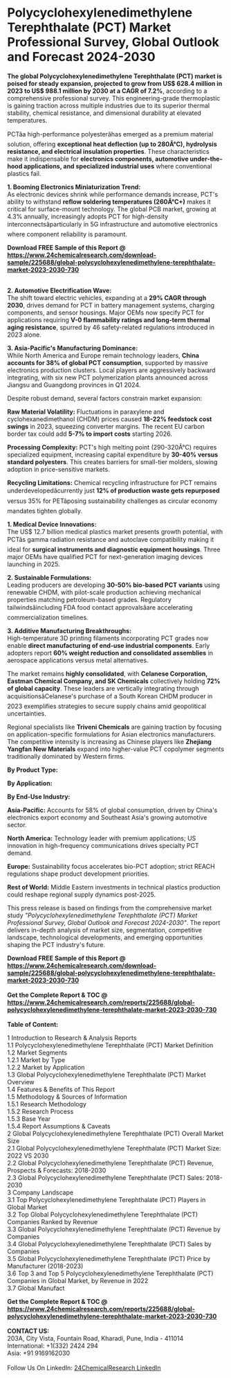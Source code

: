 <h1>Polycyclohexylenedimethylene Terephthalate (PCT) Market Professional Survey, Global Outlook and Forecast 2024-2030</h1><p><strong>The global Polycyclohexylenedimethylene Terephthalate (PCT) market is poised for steady expansion, projected to grow from US$ 628.4 million in 2023 to US$ 988.1 million by 2030 at a CAGR of 7.2%</strong>, according to a comprehensive professional survey. This engineering-grade thermoplastic is gaining traction across multiple industries due to its superior thermal stability, chemical resistance, and dimensional durability at elevated temperatures.</p><p>PCTâa high-performance polyesterâhas emerged as a premium material solution, offering <strong>exceptional heat deflection (up to 280Â°C), hydrolysis resistance, and electrical insulation properties</strong>. These characteristics make it indispensable for <strong>electronics components, automotive under-the-hood applications, and specialized industrial uses</strong> where conventional plastics fail.</p><p><strong>1. Booming Electronics Miniaturization Trend:</strong><br>
As electronic devices shrink while performance demands increase, PCT's ability to withstand <strong>reflow soldering temperatures (260Â°C+)</strong> makes it critical for surface-mount technology. The global PCB market, growing at 4.3% annually, increasingly adopts PCT for high-density interconnectsâparticularly in 5G infrastructure and automotive electronics where component reliability is paramount.</p><div><b>Download FREE Sample of this Report @ 
            <a href="https://www.24chemicalresearch.com/download-sample/225688/global-polycyclohexylenedimethylene-terephthalate-market-2023-2030-730">
            https://www.24chemicalresearch.com/download-sample/225688/global-polycyclohexylenedimethylene-terephthalate-market-2023-2030-730</a></b></div><br><p><strong>2. Automotive Electrification Wave:</strong><br>
The shift toward electric vehicles, expanding at a <strong>29% CAGR through 2030</strong>, drives demand for PCT in battery management systems, charging components, and sensor housings. Major OEMs now specify PCT for applications requiring <strong>V-0 flammability ratings and long-term thermal aging resistance</strong>, spurred by 46 safety-related regulations introduced in 2023 alone.</p><p><strong>3. Asia-Pacific's Manufacturing Dominance:</strong><br>
While North America and Europe remain technology leaders, <strong>China accounts for 38% of global PCT consumption</strong>, supported by massive electronics production clusters. Local players are aggressively backward integrating, with six new PCT polymerization plants announced across Jiangsu and Guangdong provinces in Q1 2024.</p><p>Despite robust demand, several factors constrain market expansion:</p><p><strong>Raw Material Volatility:</strong> Fluctuations in paraxylene and cyclohexanedimethanol (CHDM) prices caused <strong>18-22% feedstock cost swings</strong> in 2023, squeezing converter margins. The recent EU carbon border tax could add <strong>5-7% to import costs</strong> starting 2026.</p><p><strong>Processing Complexity:</strong> PCT's high melting point (290-320Â°C) requires specialized equipment, increasing capital expenditure by <strong>30-40% versus standard polyesters</strong>. This creates barriers for small-tier molders, slowing adoption in price-sensitive markets.</p><p><strong>Recycling Limitations:</strong> Chemical recycling infrastructure for PCT remains underdevelopedâcurrently just <strong>12% of production waste gets repurposed</strong> versus 35% for PETâposing sustainability challenges as circular economy mandates tighten globally.</p><p><strong>1. Medical Device Innovations:</strong><br>
The US$ 12.7 billion medical plastics market presents growth potential, with PCTâs gamma radiation resistance and autoclave compatibility making it ideal for <strong>surgical instruments and diagnostic equipment housings</strong>. Three major OEMs have qualified PCT for next-generation imaging devices launching in 2025.</p><p><strong>2. Sustainable Formulations:</strong><br>
Leading producers are developing <strong>30-50% bio-based PCT variants</strong> using renewable CHDM, with pilot-scale production achieving mechanical properties matching petroleum-based grades. Regulatory tailwindsâincluding FDA food contact approvalsâare accelerating commercialization timelines.</p><p><strong>3. Additive Manufacturing Breakthroughs:</strong><br>
High-temperature 3D printing filaments incorporating PCT grades now enable <strong>direct manufacturing of end-use industrial components</strong>. Early adopters report <strong>60% weight reduction and consolidated assemblies</strong> in aerospace applications versus metal alternatives.</p><p>The market remains <strong>highly consolidated</strong>, with <strong>Celanese Corporation, Eastman Chemical Company, and SK Chemicals</strong> collectively holding <strong>72% of global capacity</strong>. These leaders are vertically integrating through acquisitionsâCelanese's purchase of a South Korean CHDM producer in 2023 exemplifies strategies to secure supply chains amid geopolitical uncertainties.</p><p>Regional specialists like <strong>Triveni Chemicals</strong> are gaining traction by focusing on application-specific formulations for Asian electronics manufacturers. The competitive intensity is increasing as Chinese players like <strong>Zhejiang Yangfan New Materials</strong> expand into higher-value PCT copolymer segments traditionally dominated by Western firms.</p><p><strong>By Product Type:</strong></p><p><strong>By Application:</strong></p><p><strong>By End-Use Industry:</strong></p><p><strong>Asia-Pacific:</strong> Accounts for 58% of global consumption, driven by China's electronics export economy and Southeast Asia's growing automotive sector.</p><p><strong>North America:</strong> Technology leader with premium applications; US innovation in high-frequency communications drives specialty PCT demand.</p><p><strong>Europe:</strong> Sustainability focus accelerates bio-PCT adoption; strict REACH regulations shape product development priorities.</p><p><strong>Rest of World:</strong> Middle Eastern investments in technical plastics production could reshape regional supply dynamics post-2025.</p><p>This press release is based on findings from the comprehensive market study <em>"Polycyclohexylenedimethylene Terephthalate (PCT) Market Professional Survey, Global Outlook and Forecast 2024-2030"</em>. The report delivers in-depth analysis of market size, segmentation, competitive landscape, technological developments, and emerging opportunities shaping the PCT industry's future.</p><div><b>Download FREE Sample of this Report @ 
            <a href="https://www.24chemicalresearch.com/download-sample/225688/global-polycyclohexylenedimethylene-terephthalate-market-2023-2030-730">
            https://www.24chemicalresearch.com/download-sample/225688/global-polycyclohexylenedimethylene-terephthalate-market-2023-2030-730</a></b></div><br><div><b>Get the Complete Report & TOC @ 
            <a href="https://www.24chemicalresearch.com/reports/225688/global-polycyclohexylenedimethylene-terephthalate-market-2023-2030-730">
            https://www.24chemicalresearch.com/reports/225688/global-polycyclohexylenedimethylene-terephthalate-market-2023-2030-730</a></b></div><br>
            <b>Table of Content:</b><p>1 Introduction to Research & Analysis Reports<br />
    1.1 Polycyclohexylenedimethylene Terephthalate (PCT) Market Definition<br />
    1.2 Market Segments<br />
        1.2.1 Market by Type<br />
        1.2.2 Market by Application<br />
    1.3 Global Polycyclohexylenedimethylene Terephthalate (PCT) Market Overview<br />
    1.4 Features & Benefits of This Report<br />
    1.5 Methodology & Sources of Information<br />
        1.5.1 Research Methodology<br />
        1.5.2 Research Process<br />
        1.5.3 Base Year<br />
        1.5.4 Report Assumptions & Caveats<br />
2 Global Polycyclohexylenedimethylene Terephthalate (PCT) Overall Market Size<br />
    2.1 Global Polycyclohexylenedimethylene Terephthalate (PCT) Market Size: 2022 VS 2030<br />
    2.2 Global Polycyclohexylenedimethylene Terephthalate (PCT) Revenue, Prospects & Forecasts: 2018-2030<br />
    2.3 Global Polycyclohexylenedimethylene Terephthalate (PCT) Sales: 2018-2030<br />
3 Company Landscape<br />
    3.1 Top Polycyclohexylenedimethylene Terephthalate (PCT) Players in Global Market<br />
    3.2 Top Global Polycyclohexylenedimethylene Terephthalate (PCT) Companies Ranked by Revenue<br />
    3.3 Global Polycyclohexylenedimethylene Terephthalate (PCT) Revenue by Companies<br />
    3.4 Global Polycyclohexylenedimethylene Terephthalate (PCT) Sales by Companies<br />
    3.5 Global Polycyclohexylenedimethylene Terephthalate (PCT) Price by Manufacturer (2018-2023)<br />
    3.6 Top 3 and Top 5 Polycyclohexylenedimethylene Terephthalate (PCT) Companies in Global Market, by Revenue in 2022<br />
    3.7 Global Manufact</p><div><b>Get the Complete Report & TOC @ 
            <a href="https://www.24chemicalresearch.com/reports/225688/global-polycyclohexylenedimethylene-terephthalate-market-2023-2030-730">
            https://www.24chemicalresearch.com/reports/225688/global-polycyclohexylenedimethylene-terephthalate-market-2023-2030-730</a></b></div><br><b>CONTACT US:</b><br>
            203A, City Vista, Fountain Road, Kharadi, Pune, India - 411014<br>
            International: +1(332) 2424 294<br>
            Asia: +91 9169162030 <br><br>
            Follow Us On LinkedIn: <a href="https://www.linkedin.com/company/24chemicalresearch/">24ChemicalResearch LinkedIn</a>